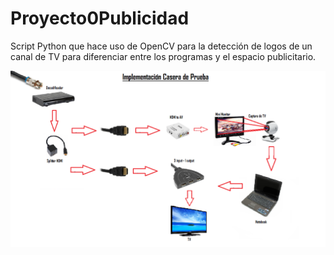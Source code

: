 # Proyecto0Publicidad
Script Python que hace uso de OpenCV para la detección de logos de un canal de TV para diferenciar entre los programas y el espacio publicitario.

![Alt text](https://github.com/Agustincou/Proyecto0Publicidad/blob/master/Expicativo%20Proyecto%200P.png "Optional Title")
